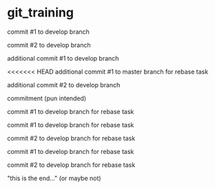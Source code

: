 # git_training

commit #1 to develop branch

commit #2 to develop branch

additional commit #1 to develop branch

<<<<<<< HEAD
additional commit #1 to master branch for rebase task

additional commit #2 to develop branch

commitment (pun intended)

commit #1 to develop branch for rebase task

commit #1 to develop branch for rebase task

commit #2 to develop branch for rebase task

commit #1 to develop branch for rebase task

commit #2 to develop branch for rebase task

"this is the end..." (or maybe not)
